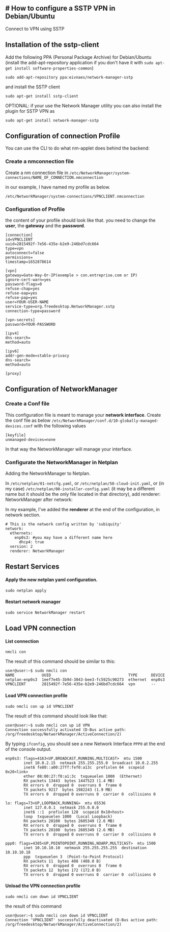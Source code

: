 
## # How to configure a SSTP VPN in Debian/Ubuntu
Connect to VPN using SSTP

## Installation of the sstp-client

Add the following PPA (Personal Package Archive) for Debian/Ubuntu (install the add-apt-repository application if you don't have it with `sudo apt-get install software-properties-common`)

```
sudo add-apt-repository ppa:eivnaes/network-manager-sstp
```

and install the SSTP client

```
sudo apt-get install sstp-client
```

OPTIONAL: if your use the Network Manager utility you can also install the plugin for SSTP VPN as

```
sudo apt-get install network-manager-sstp
```
## Configuration of connection Profile
You can use the CLI to do what nm-applet does behind the backend:
### Create a nmconnection file
Create a nm connection file in `/etc/NetworkManager/system-connections/NAME_OF_CONNECTION.nmconnection`

in our example, I have named my profile as below.
```
/etc/NetworkManager/system-connections/VPNCLIENT.nmconnection
```
### Configuration of Profile
the content of your profile should look like that.
you need to change the **user**, the **gateway** and the **password**.
```
[connection]
id=VPNCLIENT
uuid=2815492f-7e56-435e-b2e9-246bd7cdc664
type=vpn
autoconnect=false
permissions=
timestamp=1652878614

[vpn]
gateway=Gate-Way-Or-IP(exemple > con.entreprise.com or IP)
ignore-cert-warn=yes
password-flags=0
refuse-chap=yes
refuse-eap=yes
refuse-pap=yes
user=YOUR-USER-NAME
service-type=org.freedesktop.NetworkManager.sstp
connection-type=password

[vpn-secrets]
password=YOUR-PASSWORD

[ipv4]
dns-search=
method=auto

[ipv6]
addr-gen-mode=stable-privacy
dns-search=
method=auto

[proxy]
```
## Configuration of NetworkManager
### Create a Conf file
This configuration file is meant to manage your **network interface**.
Create the conf file as below
```/etc/NetworkManager/conf.d/10-globally-managed-devices.conf```  with the following values

```
[keyfile]
unmanaged-devices=none
```
In that way the NetworkManager will manage your interface.
### Configurate the NetworkManager in Netplan
Adding the NetworkManager to Netplan.

In `/etc/netplan/01-netcfg.yaml`, or `/etc/netplan/50-cloud-init.yaml`, or (in my case) `/etc/netplan/00-installer-config.yaml` (it may be a different name but it should be the only file located in that directory), add renderer: NetworkManager after network:

In my example, I've added the **renderer** at the end of the configuration, in network section.
```
# This is the network config written by 'subiquity'
network:
  ethernets:
    enp0s3: #you may have a different name here
      dhcp4: true
  version: 2
  renderer: NetworkManager
```
## Restart Services

#### Apply the new netplan yaml configuration.

    sudo netplan apply

#### Restart network manager

    sudo service NetworkManager restart

## Load VPN connection
#### List connection

    nmcli con
  
  The result of this command should be similar to this:
  
  ```
 user@user:~$ sudo nmcli con
NAME            UUID                                  TYPE      DEVICE 
netplan-enp0s3  1eef7e45-3b9d-3043-bee3-fc5925c90273  ethernet  enp0s3
VPNCLIENT       2815492f-7e56-435e-b2e9-246bd7cdc664  vpn       --     
 ```
  
#### Load VPN connection profile

    sudo nmcli con up id VPNCLIENT
  The result of this command should look like that:
  
  ```
user@user:~$ sudo nmcli con up id VPN
Connection successfully activated (D-Bus active path: /org/freedesktop/NetworkManager/ActiveConnection/2)
 ```

By typing `ifconfig`, you should see a new Network Interface `PPP0` at the end of the console output.
```
enp0s3: flags=4163<UP,BROADCAST,RUNNING,MULTICAST>  mtu 1500
        inet 10.0.2.15  netmask 255.255.255.0  broadcast 10.0.2.255
        inet6 fe80::a00:27ff:fef0:a13c  prefixlen 64  scopeid 0x20<link>
        ether 08:00:27:f0:a1:3c  txqueuelen 1000  (Ethernet)
        RX packets 13443  bytes 1447523 (1.4 MB)
        RX errors 0  dropped 0  overruns 0  frame 0
        TX packets 9217  bytes 1982243 (1.9 MB)
        TX errors 0  dropped 0 overruns 0  carrier 0  collisions 0

lo: flags=73<UP,LOOPBACK,RUNNING>  mtu 65536
        inet 127.0.0.1  netmask 255.0.0.0
        inet6 ::1  prefixlen 128  scopeid 0x10<host>
        loop  txqueuelen 1000  (Local Loopback)
        RX packets 20100  bytes 2605349 (2.6 MB)
        RX errors 0  dropped 0  overruns 0  frame 0
        TX packets 20100  bytes 2605349 (2.6 MB)
        TX errors 0  dropped 0 overruns 0  carrier 0  collisions 0

ppp0: flags=4305<UP,POINTOPOINT,RUNNING,NOARP,MULTICAST>  mtu 1500
        inet 10.10.10.10  netmask 255.255.255.255  destination 10.10.10.18
        ppp  txqueuelen 3  (Point-to-Point Protocol)
        RX packets 11  bytes 408 (408.0 B)
        RX errors 0  dropped 0  overruns 0  frame 0
        TX packets 12  bytes 172 (172.0 B)
        TX errors 0  dropped 0 overruns 0  carrier 0  collisions 0

```

#### Unload the VPN connection profile

    sudo nmcli con down id VPNCLIENT
the result of this command

    user@user:~$ sudo nmcli con down id VPNCLIENT
    Connection 'VPNCLIENT' successfully deactivated (D-Bus active path: /org/freedesktop/NetworkManager/ActiveConnection/2)
